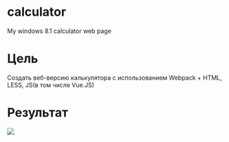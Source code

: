 # calculator
My windows 8.1 calculator web page

# Цель

Создать веб-версию калькулятора с использованием Webpack + HTML, LESS, JS(в том числе Vue.JS)

# Результат

<img src="http://i.piccy.info/i9/8fd085f2d33c55c46dff773cc0c1c541/1530820692/188830/1255865/_Calculator.jpg"></img>
